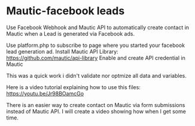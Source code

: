 # Mautic-facebook leads
Use Facebook Webhook and Mautic API to automatically create contact in Mautic when a Lead is generated via Facebook ads.

Use platform.php to subscribe to page where you started your facebook lead generation ad.
Install Mautic API Library: https://github.com/mautic/api-library
Enable and create API credential in Mautic 

This was a quick work i didn't validate nor optmize all data and variables.

Here is a video tutorial explaining how to use this files: https://youtu.be/Jr98BOamcGo

There is an easier way to create contact on Mautic via form submissions instead of Mautic API. I will create a video showing how when I get some time.
